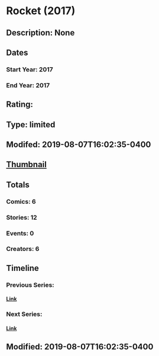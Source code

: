 # Rocket (2017)
## Description: None
## Dates
### Start Year: 2017
### End Year: 2017
## Rating: 
## Type: limited
## Modifed: 2019-08-07T16:02:35-0400
## [Thumbnail](http://i.annihil.us/u/prod/marvel/i/mg/9/50/5a8f2d479b1b1.jpg)
## Totals
### Comics: 6
### Stories: 12
### Events: 0
### Creators: 6
## Timeline
### Previous Series: 
#### [Link]()
### Next Series: 
#### [Link]()
## Modified: 2019-08-07T16:02:35-0400